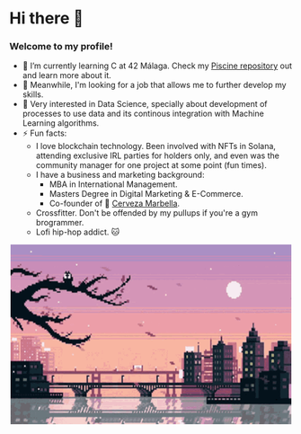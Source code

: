 # Hi there 👋

### Welcome to my profile!

- 🌱 I’m currently learning C at 42 Málaga. Check my [Piscine repository](https://github.com/IggyNP/42-Piscine-C) out and learn more about it.
- 🔭 Meanwhile, I'm looking for a job that allows me to further develop my skills.
- 🔎 Very interested in Data Science, specially about development of processes to use data and its continous integration with Machine Learning algorithms.
- ⚡ Fun facts:
  - I love blockchain technology. Been involved with NFTs in Solana, attending exclusive IRL parties for holders only, 
  and even was the community manager for one project at some point (fun times).
  - I have a business and marketing background:
     - MBA in International Management.
     - Masters Degree in Digital Marketing & E-Commerce.
     - Co-founder of 🍻 [Cerveza Marbella](https://www.instagram.com/cervezamarbella/).
  - Crossfitter. Don't be offended by my pullups if you're a gym brogrammer.
  - Lofi hip-hop addict. 🐱
  
<p align="center" > 
 <img width="500" height="320" src="https://github.com/IggyNP/IggyNP/blob/main/ciudad.gif" >
 </p>
